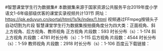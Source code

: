 #智慧课堂学生行为数据集#
本数据集来源于国家资源公共服务平台2019年度小学语文1-6年级部级优客的课堂实录视频共计131节
网址：https://jpk.eduyun.cn/portal/html/1s1k/index/1.html
视频通过FFmpeg按镜头子自动切割为片段
智慧课堂学生行为数据集按拍摄角度分为四大类：正面视角、斜上方视角、后方视角、教师视角
正方视角	片段数：593         时长分布（s）：1-174
斜上方视角	片段数：4781       时长分布（s）：1-115
后方视角	片段数：4544	时长分布（s）：1-59
教师视角	片段数：2918	时长分布（s）：1-106
百度云下载链接：
